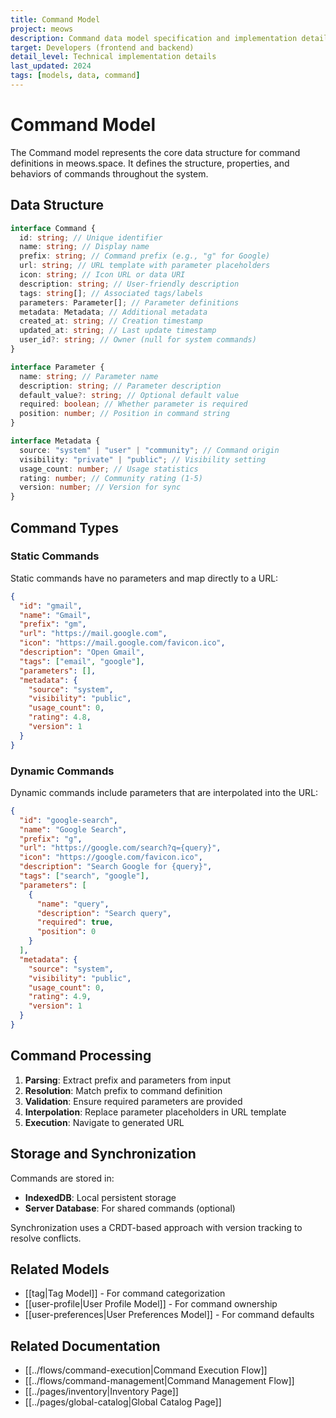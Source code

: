 ```yaml
---
title: Command Model
project: meows
description: Command data model specification and implementation details
target: Developers (frontend and backend)
detail_level: Technical implementation details
last_updated: 2024
tags: [models, data, command]
---
```


# Command Model

The Command model represents the core data structure for command definitions in meows.space. It defines the structure, properties, and behaviors of commands throughout the system.

## Data Structure

```typescript
interface Command {
  id: string; // Unique identifier
  name: string; // Display name
  prefix: string; // Command prefix (e.g., "g" for Google)
  url: string; // URL template with parameter placeholders
  icon: string; // Icon URL or data URI
  description: string; // User-friendly description
  tags: string[]; // Associated tags/labels
  parameters: Parameter[]; // Parameter definitions
  metadata: Metadata; // Additional metadata
  created_at: string; // Creation timestamp
  updated_at: string; // Last update timestamp
  user_id?: string; // Owner (null for system commands)
}

interface Parameter {
  name: string; // Parameter name
  description: string; // Parameter description
  default_value?: string; // Optional default value
  required: boolean; // Whether parameter is required
  position: number; // Position in command string
}

interface Metadata {
  source: "system" | "user" | "community"; // Command origin
  visibility: "private" | "public"; // Visibility setting
  usage_count: number; // Usage statistics
  rating: number; // Community rating (1-5)
  version: number; // Version for sync
}
```

## Command Types

### Static Commands

Static commands have no parameters and map directly to a URL:

```json
{
  "id": "gmail",
  "name": "Gmail",
  "prefix": "gm",
  "url": "https://mail.google.com",
  "icon": "https://mail.google.com/favicon.ico",
  "description": "Open Gmail",
  "tags": ["email", "google"],
  "parameters": [],
  "metadata": {
    "source": "system",
    "visibility": "public",
    "usage_count": 0,
    "rating": 4.8,
    "version": 1
  }
}
```

### Dynamic Commands

Dynamic commands include parameters that are interpolated into the URL:

```json
{
  "id": "google-search",
  "name": "Google Search",
  "prefix": "g",
  "url": "https://google.com/search?q={query}",
  "icon": "https://google.com/favicon.ico",
  "description": "Search Google for {query}",
  "tags": ["search", "google"],
  "parameters": [
    {
      "name": "query",
      "description": "Search query",
      "required": true,
      "position": 0
    }
  ],
  "metadata": {
    "source": "system",
    "visibility": "public",
    "usage_count": 0,
    "rating": 4.9,
    "version": 1
  }
}
```

## Command Processing

1. **Parsing**: Extract prefix and parameters from input
2. **Resolution**: Match prefix to command definition
3. **Validation**: Ensure required parameters are provided
4. **Interpolation**: Replace parameter placeholders in URL template
5. **Execution**: Navigate to generated URL

## Storage and Synchronization

Commands are stored in:

- **IndexedDB**: Local persistent storage
- **Server Database**: For shared commands (optional)

Synchronization uses a CRDT-based approach with version tracking to resolve conflicts.

## Related Models

- [[tag|Tag Model]] - For command categorization
- [[user-profile|User Profile Model]] - For command ownership
- [[user-preferences|User Preferences Model]] - For command defaults

## Related Documentation

- [[../flows/command-execution|Command Execution Flow]]
- [[../flows/command-management|Command Management Flow]]
- [[../pages/inventory|Inventory Page]]
- [[../pages/global-catalog|Global Catalog Page]]
